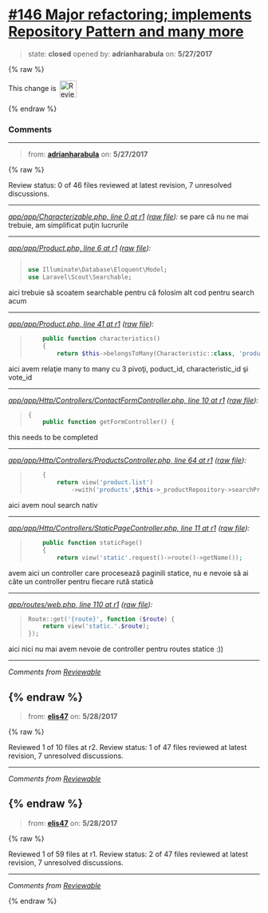 # [\#146 Major refactoring; implements Repository Pattern and many more](https://github.com/adrianharabula/condr/pull/146)

> state: **closed** opened by: **adrianharabula** on: **5/27/2017**

{% raw %}


<!-- Reviewable:start -->
This change is [<img src="https://reviewable.io/review_button.svg" height="34" align="absmiddle" alt="Reviewable"/>](https://reviewable.io/reviews/adrianharabula/condr/146)
<!-- Reviewable:end -->

{% endraw %}


### Comments

---
> from: [**adrianharabula**](https://github.com/adrianharabula/condr/pull/146#issuecomment-304443060) on: **5/27/2017**

{% raw %}




Review status: 0 of 46 files reviewed at latest revision, 7 unresolved discussions.

---

*[app/app/Characterizable.php, line 0 at r1](https://reviewable.io:443/reviews/adrianharabula/condr/146#-Kl8Mwkivvj2bp70RbG7:-Kl8Mwkj8xjAoijt0W4Z:b-u13cp1) ([raw file](https://github.com/adrianharabula/condr/blob/31aacc7d798578fdd68c6892aa6ec598963a358d/app/app/Characterizable.php#L0)):*
se pare că nu ne mai trebuie, am simplificat puţin lucrurile

---

*[app/app/Product.php, line 6 at r1](https://reviewable.io:443/reviews/adrianharabula/condr/146#-Kl8N6eOgtVp7trVXNqN:-Kl8N6eOgtVp7trVXNqO:b93ziwx) ([raw file](https://github.com/adrianharabula/condr/blob/31aacc7d798578fdd68c6892aa6ec598963a358d/app/app/Product.php#L6)):*
> ```PHP
> 
> use Illuminate\Database\Eloquent\Model;
> use Laravel\Scout\Searchable;
> ```

aici trebuie să scoatem searchable pentru că folosim alt cod pentru search acum

---

*[app/app/Product.php, line 41 at r1](https://reviewable.io:443/reviews/adrianharabula/condr/146#-Kl8NEY46DM2kOcEstCi:-Kl8NEY46DM2kOcEstCj:bv6r64f) ([raw file](https://github.com/adrianharabula/condr/blob/31aacc7d798578fdd68c6892aa6ec598963a358d/app/app/Product.php#L41)):*
> ```PHP
>     public function characteristics()
>     {
>         return $this->belongsToMany(Characteristic::class, 'product_characteristic_vote', 'product_id', 'characteristic_id');
> ```

aici avem relaţie many to many cu 3 pivoţi, poduct_id, characteristic_id şi vote_id

---

*[app/app/Http/Controllers/ContactFormController.php, line 10 at r1](https://reviewable.io:443/reviews/adrianharabula/condr/146#-Kl8NcbkrEmfdbVetd3S:-Kl8NcbkrEmfdbVetd3T:bnsr2ib) ([raw file](https://github.com/adrianharabula/condr/blob/31aacc7d798578fdd68c6892aa6ec598963a358d/app/app/Http/Controllers/ContactFormController.php#L10)):*
> ```PHP
> {
>     public function getFormController() {
> ```

this needs to be completed

---

*[app/app/Http/Controllers/ProductsController.php, line 64 at r1](https://reviewable.io:443/reviews/adrianharabula/condr/146#-Kl8O5rC1_dCc5t9yXnb:-Kl8O5rC1_dCc5t9yXnc:b-ks2ge0) ([raw file](https://github.com/adrianharabula/condr/blob/31aacc7d798578fdd68c6892aa6ec598963a358d/app/app/Http/Controllers/ProductsController.php#L64)):*
> ```PHP
>     {
>         return view('product.list')
>             ->with('products',$this->_productRepository->searchProducts($data));
> ```

aici avem noul search nativ

---

*[app/app/Http/Controllers/StaticPageController.php, line 11 at r1](https://reviewable.io:443/reviews/adrianharabula/condr/146#-Kl8OKw8Cy9M4KxUStKV:-Kl8OKw8Cy9M4KxUStKW:b-s8u38g) ([raw file](https://github.com/adrianharabula/condr/blob/31aacc7d798578fdd68c6892aa6ec598963a358d/app/app/Http/Controllers/StaticPageController.php#L11)):*
> ```PHP
>     public function staticPage()
>     {
>         return view('static'.request()->route()->getName());
> ```

avem aici un controller care procesează paginili statice, nu e nevoie să ai câte un controller pentru fiecare rută statică

---

*[app/routes/web.php, line 110 at r1](https://reviewable.io:443/reviews/adrianharabula/condr/146#-Kl8PDV_1Q19IzUQt_ik:-Kl8PDV_1Q19IzUQt_il:b-up6mrv) ([raw file](https://github.com/adrianharabula/condr/blob/31aacc7d798578fdd68c6892aa6ec598963a358d/app/routes/web.php#L110)):*
> ```PHP
> Route::get('{route}', function ($route) {
>     return view('static.'.$route);
> });
> ```

aici nici nu mai avem nevoie de controller pentru routes statice :))

---


*Comments from [Reviewable](https://reviewable.io:443/reviews/adrianharabula/condr/146)*
<!-- Sent from Reviewable.io -->

{% endraw %}
---
> from: [**elis47**](https://github.com/adrianharabula/condr/pull/146#issuecomment-304516276) on: **5/28/2017**

{% raw %}




Reviewed 1 of 10 files at r2.
Review status: 1 of 47 files reviewed at latest revision, 7 unresolved discussions.

---



*Comments from [Reviewable](https://reviewable.io:443/reviews/adrianharabula/condr/146)*
<!-- Sent from Reviewable.io -->

{% endraw %}
---
> from: [**elis47**](https://github.com/adrianharabula/condr/pull/146#issuecomment-304516389) on: **5/28/2017**

{% raw %}




Reviewed 1 of 59 files at r1.
Review status: 2 of 47 files reviewed at latest revision, 7 unresolved discussions.

---



*Comments from [Reviewable](https://reviewable.io:443/reviews/adrianharabula/condr/146)*
<!-- Sent from Reviewable.io -->

{% endraw %}
